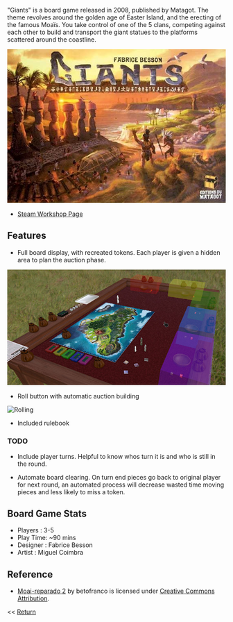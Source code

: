 "Giants" is a board game released in 2008, published by Matagot. The theme revolves around the golden age of Easter Island, and the erecting of the famous Moaïs. You take control of one of the 5 clans, competing against each other to build and transport the giant statues to the platforms scattered around the coastline.

![Box Art](/BoxArt.jpg)

- [Steam Workshop Page](https://steamcommunity.com/sharedfiles/filedetails/?id=2512062013)

## Features
- Full board display, with recreated tokens. Each player is given a hidden area to plan the auction phase.

![Board Preview](/GiantsOverview.jpg)

- Roll button with automatic auction building

![Rolling](/GiantsRoll.gif)

- Included rulebook

### TODO

- Include player turns. Helpful to know whos turn it is and who is still in the round.

- Automate board clearing. On turn end pieces go back to original player for next round, an automated process will decrease wasted time moving pieces and less likely to miss a token.

## Board Game Stats
- Players : 3-5
- Play Time: ~90 mins
- Designer : Fabrice Besson
- Artist : Miguel Coimbra

## Reference
- [Moai-reparado 2](https://skfb.ly/NYrQ) by betofranco is licensed under [Creative Commons Attribution](http://creativecommons.org/licenses/by/4.0/).


<< [Return](https://chriswestwood.github.io/)
